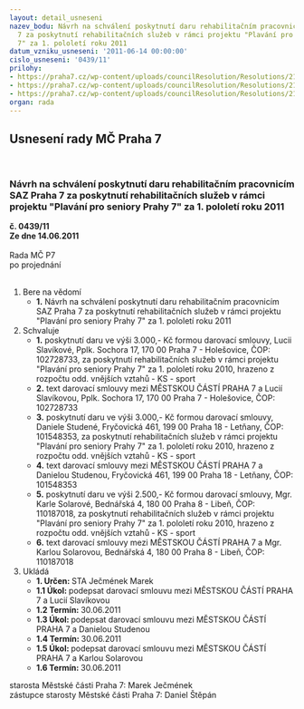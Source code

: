 ```yaml
---
layout: detail_usneseni
nazev_bodu: Návrh na schválení poskytnutí daru rehabilitačním pracovnicím SAZ Praha
  7 za poskytnutí rehabilitačních služeb v rámci projektu "Plavání pro seniory Prahy
  7" za 1. pololetí roku 2011
datum_vzniku_usneseni: '2011-06-14 00:00:00'
cislo_usneseni: '0439/11'
prilohy:
- https://praha7.cz/wp-content/uploads/councilResolution/Resolutions/21586/31-11-s17_-_rehabilita%c4%8dn%c3%ad_sestry_-_slav%c3%adkov%c3%a1_2011_i.doc
- https://praha7.cz/wp-content/uploads/councilResolution/Resolutions/21586/31-11-s18_-_rehabilita%c4%8dn%c3%ad_sestry_-_studen%c3%a1_2011_i.doc
- https://praha7.cz/wp-content/uploads/councilResolution/Resolutions/21586/31-11-s19_-_rehabilita%c4%8dn%c3%ad_sestry_-_solarov%c3%a1_2011_i.doc
organ: rada
---
```

<div id="ucUsn_pList" class="usn">
	<span><h2>Usnesení rady MČ Praha 7 </h2>
<br></span><div class="standBody">
<span><h3>Návrh na schválení poskytnutí daru rehabilitačním pracovnicím SAZ Praha 7 za poskytnutí rehabilitačních služeb v rámci projektu "Plavání pro seniory Prahy 7" za 1. pololetí roku 2011</h3></span><div class="center">
		<strong>č. 0439/11</strong><br>
	</div>
<div class="center">
		<strong>Ze dne 14.06.2011</strong><br><br>
	</div>Rada MČ P7<br> po projednání<br><br><ol>
<li>Bere na vědomí<ul><li>
<strong>1.</strong> Návrh na schválení poskytnutí daru rehabilitačním pracovnicím SAZ Praha 7 za poskytnutí rehabilitačních služeb v rámci projektu "Plavání pro seniory Prahy 7" za 1. pololetí roku 2011</li></ul>
</li>
<li>Schvaluje<ul>
<li>
<strong>1.</strong> poskytnutí daru ve výši 3.000,- Kč formou darovací smlouvy, Lucii Slavíkové, Pplk. Sochora 17, 170 00 Praha 7 - Holešovice, ČOP: 102728733, za poskytnutí rehabilitačních služeb v rámci projektu "Plavání pro seniory Prahy 7" za  1. pololetí roku 2010, hrazeno z rozpočtu odd. vnějších vztahů - KS - sport</li>
<li>
<strong>2.</strong> text darovací smlouvy mezi MĚSTSKOU ČÁSTÍ PRAHA 7 a Lucií Slavíkovou, Pplk. Sochora 17, 170 00 Praha 7 - Holešovice, ČOP: 102728733</li>
<li>
<strong>3.</strong> poskytnutí daru ve výši 3.000,- Kč formou darovací smlouvy, Daniele Studené, Fryčovická 461, 199 00 Praha 18 - Letňany, ČOP: 101548353, za poskytnutí rehabilitačních služeb v rámci projektu "Plavání pro seniory Prahy 7"  za 1. pololetí roku 2010, hrazeno z rozpočtu odd. vnějších vztahů - KS - sport</li>
<li>
<strong>4.</strong> text darovací smlouvy mezi MĚSTSKOU ČÁSTÍ PRAHA 7 a Danielou Studenou, Fryčovická 461, 199 00 Praha 18 - Letňany, ČOP: 101548353</li>
<li>
<strong>5.</strong> poskytnutí daru ve výši 2.500,- Kč formou darovací smlouvy,  Mgr. Karle Solarové, Bednářská 4, 180 00 Praha 8 - Libeň, ČOP: 110187018, za poskytnutí rehabilitačních služeb v rámci projektu "Plavání pro seniory Prahy 7"  za 1. pololetí roku 2010, hrazeno z rozpočtu odd. vnějších vztahů - KS - sport</li>
<li>
<strong>6.</strong> text darovací smlouvy mezi MĚSTSKOU ČÁSTÍ PRAHA 7 a  Mgr. Karlou Solarovou, Bednářská 4, 180 00 Praha 8 - Libeň, ČOP: 110187018</li>
</ul>
</li>
<li>Ukládá<ul>
<li>
<strong>1. Určen: </strong>STA Ječmének Marek</li>
<li>
<strong>1.1 Úkol: </strong>podepsat darovací smlouvu mezi MĚSTSKOU ČÁSTÍ PRAHA 7 a  Lucií Slavíkovou</li>
<li>
<strong>1.2 Termín: </strong>30.06.2011</li>
<li>
<strong>1.3 Úkol: </strong>podepsat darovací smlouvu mezi MĚSTSKOU ČÁSTÍ PRAHA 7 a Danielou Studenou</li>
<li>
<strong>1.4 Termín: </strong>30.06.2011</li>
<li>
<strong>1.5 Úkol: </strong>podepsat darovací smlouvu mezi MĚSTSKOU ČÁSTÍ PRAHA 7 a  Karlou Solarovou</li>
<li>
<strong>1.6 Termín: </strong>30.06.2011</li>
</ul>
</li>
</ol>starosta Městské části Praha 7: Marek Ječmének<br>zástupce starosty Městské části Praha 7: Daniel Štěpán 
</div>
</div>
